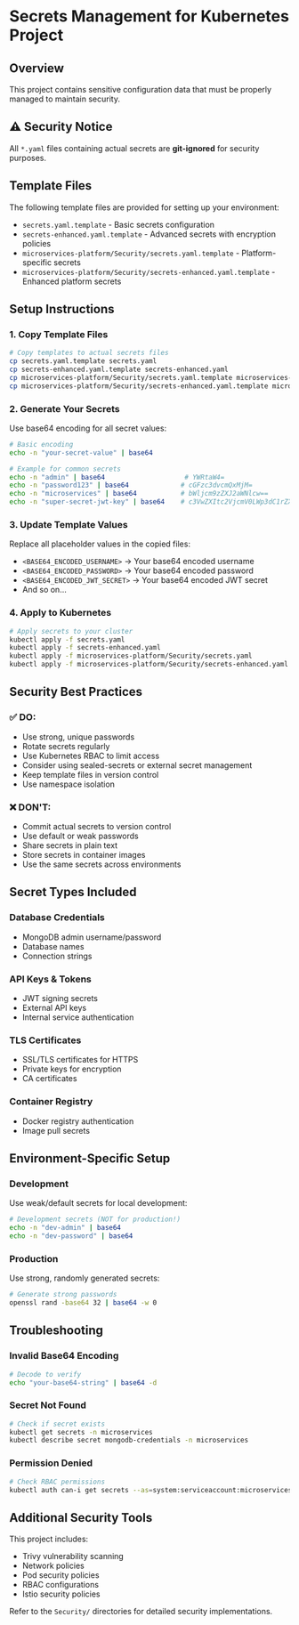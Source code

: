 # Secrets Management for Kubernetes Project

## Overview
This project contains sensitive configuration data that must be properly managed to maintain security.

## ⚠️ Security Notice
All `*.yaml` files containing actual secrets are **git-ignored** for security purposes.

## Template Files
The following template files are provided for setting up your environment:

- `secrets.yaml.template` - Basic secrets configuration
- `secrets-enhanced.yaml.template` - Advanced secrets with encryption policies
- `microservices-platform/Security/secrets.yaml.template` - Platform-specific secrets
- `microservices-platform/Security/secrets-enhanced.yaml.template` - Enhanced platform secrets

## Setup Instructions

### 1. Copy Template Files
```bash
# Copy templates to actual secrets files
cp secrets.yaml.template secrets.yaml
cp secrets-enhanced.yaml.template secrets-enhanced.yaml
cp microservices-platform/Security/secrets.yaml.template microservices-platform/Security/secrets.yaml
cp microservices-platform/Security/secrets-enhanced.yaml.template microservices-platform/Security/secrets-enhanced.yaml
```

### 2. Generate Your Secrets
Use base64 encoding for all secret values:

```bash
# Basic encoding
echo -n "your-secret-value" | base64

# Example for common secrets
echo -n "admin" | base64                    # YWRtaW4=
echo -n "password123" | base64             # cGFzc3dvcmQxMjM=
echo -n "microservices" | base64           # bWljcm9zZXJ2aWNlcw==
echo -n "super-secret-jwt-key" | base64    # c3VwZXItc2VjcmV0LWp3dC1rZXk=
```

### 3. Update Template Values
Replace all placeholder values in the copied files:
- `<BASE64_ENCODED_USERNAME>` → Your base64 encoded username
- `<BASE64_ENCODED_PASSWORD>` → Your base64 encoded password
- `<BASE64_ENCODED_JWT_SECRET>` → Your base64 encoded JWT secret
- And so on...

### 4. Apply to Kubernetes
```bash
# Apply secrets to your cluster
kubectl apply -f secrets.yaml
kubectl apply -f secrets-enhanced.yaml
kubectl apply -f microservices-platform/Security/secrets.yaml
kubectl apply -f microservices-platform/Security/secrets-enhanced.yaml
```

## Security Best Practices

### ✅ DO:
- Use strong, unique passwords
- Rotate secrets regularly
- Use Kubernetes RBAC to limit access
- Consider using sealed-secrets or external secret management
- Keep template files in version control
- Use namespace isolation

### ❌ DON'T:
- Commit actual secrets to version control
- Use default or weak passwords
- Share secrets in plain text
- Store secrets in container images
- Use the same secrets across environments

## Secret Types Included

### Database Credentials
- MongoDB admin username/password
- Database names
- Connection strings

### API Keys & Tokens
- JWT signing secrets
- External API keys
- Internal service authentication

### TLS Certificates
- SSL/TLS certificates for HTTPS
- Private keys for encryption
- CA certificates

### Container Registry
- Docker registry authentication
- Image pull secrets

## Environment-Specific Setup

### Development
Use weak/default secrets for local development:
```bash
# Development secrets (NOT for production!)
echo -n "dev-admin" | base64
echo -n "dev-password" | base64
```

### Production
Use strong, randomly generated secrets:
```bash
# Generate strong passwords
openssl rand -base64 32 | base64 -w 0
```

## Troubleshooting

### Invalid Base64 Encoding
```bash
# Decode to verify
echo "your-base64-string" | base64 -d
```

### Secret Not Found
```bash
# Check if secret exists
kubectl get secrets -n microservices
kubectl describe secret mongodb-credentials -n microservices
```

### Permission Denied
```bash
# Check RBAC permissions
kubectl auth can-i get secrets --as=system:serviceaccount:microservices:default
```

## Additional Security Tools

This project includes:
- Trivy vulnerability scanning
- Network policies
- Pod security policies
- RBAC configurations
- Istio security policies

Refer to the `Security/` directories for detailed security implementations.
